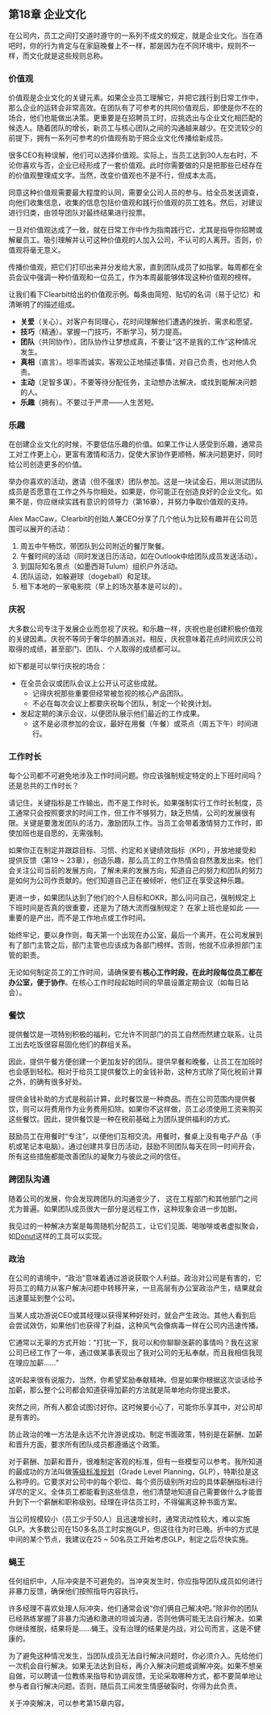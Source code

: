 
## 第18章 企业文化

在公司内，员工之间打交道时遵守的一系列不成文的规定，就是企业文化。当在酒吧时，你的行为肯定与在家庭晚餐上不一样，那是因为在不同环境中，规则不一样，而文化就是这些规则总称。

### 价值观
价值观是企业文化的关键元素。如果企业员工理解它，并把它践行到日常工作中，那么企业的运转会非常高效。在团队有了可参考的共同价值观后，即使是你不在的场合，他们也能做出决策。更重要是在招聘员工时，应挑选出与企业文化相匹配的候选人。随着团队的增长，新员工与核心团队之间的沟通越来越少。在交流较少的前提下，拥有一系列可参考的价值观有助于把企业文化传播给新成员。

很多CEO有种误解，他们可以选择价值观。实际上，当员工达到30人左右时，不论你喜欢与否，企业已经形成了一套价值观。此时你需要做的只是把那些已经存在的价值观整理成文字。当然，改变价值观也不是不行，但成本太高。

同意这种价值观需要最大程度的认同，需要全公司人员的参与。给全员发送调查，向他们收集信息，收集的信息包括价值观和践行价值观的员工姓名。然后，对建议进行归类，由领导团队对最终结果进行投票。

一旦对价值观达成了一致，就在日常工作中作为指南践行它，尤其是指导你招聘或解雇员工。吸引理解并认可这种价值观的人加入公司，不认可的人离开。否则，价值观将毫无意义。

传播价值观，把它们打印出来并分发给大家，直到团队成员了如指掌。每周都在全员会议中强调一种价值观和一位员工，作为本周最能够体现这种价值观的榜样。

让我们看下Clearbit给出的价值观示例。每条由简短、贴切的名词（易于记忆）和清晰明了的描述组成。

- **关爱**（关心）。对客户有同理心，花时间理解他们遭遇的挫折、需求和愿望。
- **技巧**（精通）。掌握一门技巧，不断学习，努力提高。
- **团队**（共同协作）。团队协作让梦想成真，不要让“这不是我的工作”这种情况发生。
- **真相**（直言）。坦率而诚实。客观公正地描述事情，对自己负责，也对他人负责。
- **主动**（足智多谋）。不要等待分配任务，主动想办法解决，或找到能解决问题的人。
- **乐趣**（拥有）。不要过于严肃——人生苦短。<br>

### 乐趣
在创建企业文化的时候，不要低估乐趣的价值。如果工作让人感受到乐趣，通常员工对工作更上心，更富有激情和活力，促使大家协作更顺畅，解决问题更好，同时给公司创造更多的价值。

举办你喜欢的活动，邀请（但不强求）团队参加。这是一块试金石，用以测试团队成员是否愿意在工作之外与你相处。如果是，你可能正在创造良好的企业文化。如果不是，你应继续实践有意识的领导力（第16章），并努力争取价值观的支持。

Alex MacCaw，Clearbit的创始人兼CEO分享了几个他认为比较有趣并在公司范围可以展开的活动：
1. 周五中午畅饮，带团队到公司附近的餐厅聚餐。
2. 午餐时间的活动（同时发送日历活动，如在Outlook中给团队成员发送活动）。
3. 到国际知名景点（如墨西哥Tulum）组织户外活动。
4. 团队运动，如躲避球（dogeball）和足球。
5. 租下本地的一家电影院（早上的场次基本是可以的）。

### 庆祝
大多数公司专注于发展企业而忽视了庆祝。和乐趣一样，庆祝也是创建积极价值观的关键因素。庆祝不等同于奢华的醉酒派对。相反，庆祝意味着花点时间欢庆公司取得的成绩，甚至部门、团队、个人取得的成绩都可以。

如下都是可以举行庆祝的场合：

- 在全员会议或团队会议上公开认可这些成就。
    - 记得庆祝那些重要但经常被忽视的核心产品团队。
    - 不必在每次会议上都要庆祝每个团队，制定一个轮换计划。
- 发起定期的演示会议，以便团队展示他们最近的工作成果。
    - 这不是必须参加的会议，最好在用餐（午餐）或茶点（周五下午）时间进行。<br>

### 工作时长
每个公司都不可避免地涉及工作时间问题。你应该强制规定特定的上下班时间吗？还是总共的工作时长？

请记住，关键指标是工作输出，而不是工作时长。如果强制实行工作时长制度，员工通常只会按照要求的时间工作，但工作不够努力，缺乏热情，公司的发展很有限。关键是要激发团队的活力，激励团队工作。当员工会带着激情努力工作时，即使加班也是自愿的，无需强制。

如果你正在制定并跟踪目标、习惯、约定和关键绩效指标（KPI），开放地接受和提供反馈（第19 ~ 23章），创造乐趣，那么员工的工作热情会自然激发出来。他们会关注公司当前的发展方向，了解未来的发展方向，知道自己的努力和团队的努力是如何为公司作贡献的。他们知道自己正在被倾听，他们正在享受这种乐趣。

更进一步，如果团队达到了他们的个人目标和OKR，那么问问自己，强制规定上下班时间是否真的很重要，还是为了随大流而强制规定？ 在家上班也是如此 —— 重要的是产出，而不是工作地点或工作时间。

始终牢记，要以身作则，每天第一个出现在办公室，最后一个离开。在公司发展到有了部门主管之后，部门主管也应该成为各部门榜样。否则，他就不应承担部门主管的职责。

无论如何制定员工的工作时间，请确保要有**核心工作时段，在此时段每位员工都在办公室，便于协作**。在核心工作时段起始时间的早晨设置定期会议（如每日站会）。


### 餐饮

提供餐饮是一项特别积极的福利，它允许不同部门的员工自然而然建立联系，让员工出去吃饭很容易固化他们的群组关系。

因此，提供午餐方便创建一个更加友好的团队。提供早餐和晚餐，让员工在加班时也会感到轻松。相对于给员工提供餐饮上的金钱补助，这种方式除了简化税前计算之外，的确有很多好处。

提供金钱补助的方式是税前计算，此时餐饮是一种商品。而在公司范围内提供餐饮，则可以将费用作为业务费用扣除。如果你不这样做，员工必须使用工资来购买这些餐饮。因此，提供餐饮是一种在税前基础上为团队提供福利的方式。

鼓励员工在用餐时“专注”，以便他们互相交流。用餐时，餐桌上没有电子产品（手机或笔记本电脑）。通过创建共享日历活动，鼓励不同团队每天在同一时间开会，所有这些措施都能改善团队的凝聚力与彼此之间的信任。


### 跨团队沟通
随着公司的发展，你会发现跨团队的沟通变少了， 这在工程部门和其他部门之间尤为普遍。如果团队成员很大一部分是远程工作，这种现象会进一步加剧。

我见过的一种解决方案是每周随机分配员工，让它们见面、喝咖啡或者虚拟聚会，如[Donut](https://www.donut.com/)这样的工具可以实现。


### 政治
在公司的语境中，“政治”意味着通过游说获取个人利益。政治对公司是有害的，它将员工的精力从客户解决问题中转移开来，一旦高层有办公室政治产生，结果就会迅速蔓延到整个公司。

当某人成功游说CEO或其经理以获得某种好处时，就会产生政治。其他人看到后会尝试效仿，如果他们也获得了利益，这种风气会像病毒一样在公司内迅速传播。

它通常以无辜的方式开始：“打扰一下，我可以和你聊聊涨薪的事情吗？我在这家公司已经工作了一年，通过做某事表现出了我对公司的无私奉献，而且我相信我现在理应加薪……”

这听起来很有说服力，当然，你希望奖励奉献精神。但是如果你根据这次谈话给予加薪，那么整个公司都会知道获得加薪的方法就是简单地向你提出要求。

突然之间，所有人都会试图讨好你。这时候要小心了，可能你乐享其中，对公司却是有害的。

防止政治的唯一方法是永远不允许游说成功。制定书面政策，特别是在薪酬、加薪和晋升方面，要求所有团队成员都遵循这个政策。

对于薪酬、加薪和晋升，很难制定客观的标准，但有一些模型可以参考。我所知道的最成功的方法叫做[等级标准规划](https://docs.google.com/spreadsheets/d/1AeS9TDfedHUGnsY2JRNCJtNsZJRCDGUssmYgz3-JLD8/edit#gid=380521419)（Grade Level Planning，GLP），特斯拉是这么称呼的。它要求对公司中的每个职位、每个资历级别所对应的具体薪酬指标进行详尽的定义。全体员工都能看到这些信息，他们清楚地知道自己需要做什么才能晋升到下一个薪酬和职称级别。经理在评估员工时，不得偏离这种书面方案。

当公司规模较小（员工少于50人）且迅速增长时，通常流动性较大，难以实施GLP。大多数公司在150多名员工时实施GLP，但这往往为时已晚。折中的方式是中间的某个节点，我建议在25 ~ 50名员工开始考虑GLP，制定之后尽快实施。


### 蝇王
任何组织中，人际冲突是不可避免的。当冲突发生时，你应指导团队成员如何进行非暴力反馈，确保他们按照指导内容执行。

许多经理不喜欢处理人际冲突，他们通常会说“你们俩自己解决吧。”除非你的团队已经熟练掌握了非暴力沟通和激进的坦诚沟通，否则他俩可能无法自行解决。如果你继续推脱，结果将是……蝇王。没有治理的结果是内战，对公司而言，这是不健康的。

为了避免这种情况发生，当团队成员无法自行解决问题时，你必须介入。先给他们一次机会自行解决。如果无法达到目标，再介入解决问题或调解冲突。如果不想亲自做，可以聘请一位教练来指导和协调反馈。无论采取哪种方式，都不要简单地让参与者自行解决问题。否则，随后员工间发生情感破裂时，你得为此负责。

关于冲突解决，可以参考第15章内容。
